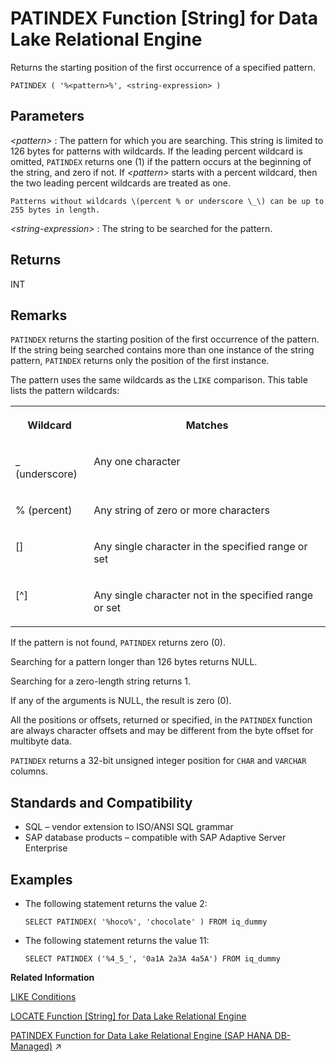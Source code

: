 <!-- loioa56c8f8684f210158653d0c858b0e559 -->

# PATINDEX Function \[String\] for Data Lake Relational Engine

Returns the starting position of the first occurrence of a specified pattern.



```
PATINDEX ( '%<pattern>%', <string-expression> )
```



<a name="loioa56c8f8684f210158653d0c858b0e559__PATINDEX_parm1"/>

## Parameters

 *<pattern\>*
 :   The pattern for which you are searching. This string is limited to 126 bytes for patterns with wildcards. If the leading percent wildcard is omitted, `PATINDEX` returns one \(1\) if the pattern occurs at the beginning of the string, and zero if not. If *<pattern\>* starts with a percent wildcard, then the two leading percent wildcards are treated as one.

    Patterns without wildcards \(percent % or underscore \_\) can be up to 255 bytes in length.

  *<string-expression\>*
 :   The string to be searched for the pattern.

 

<a name="loioa56c8f8684f210158653d0c858b0e559__PATINDEX_returns1"/>

## Returns

INT



<a name="loioa56c8f8684f210158653d0c858b0e559__PATINDEX_remarks1"/>

## Remarks

`PATINDEX` returns the starting position of the first occurrence of the pattern. If the string being searched contains more than one instance of the string pattern, `PATINDEX` returns only the position of the first instance.

The pattern uses the same wildcards as the `LIKE` comparison. This table lists the pattern wildcards:


<table>
<tr>
<th valign="top">

Wildcard



</th>
<th valign="top">

Matches



</th>
</tr>
<tr>
<td valign="top">

\_ \(underscore\)



</td>
<td valign="top">

Any one character



</td>
</tr>
<tr>
<td valign="top">

% \(percent\)



</td>
<td valign="top">

Any string of zero or more characters



</td>
</tr>
<tr>
<td valign="top">

\[\]



</td>
<td valign="top">

Any single character in the specified range or set



</td>
</tr>
<tr>
<td valign="top">

\[^\]



</td>
<td valign="top">

Any single character not in the specified range or set



</td>
</tr>
</table>

If the pattern is not found, `PATINDEX` returns zero \(0\).

Searching for a pattern longer than 126 bytes returns NULL.

Searching for a zero-length string returns 1.

If any of the arguments is NULL, the result is zero \(0\).

All the positions or offsets, returned or specified, in the `PATINDEX` function are always character offsets and may be different from the byte offset for multibyte data.

`PATINDEX` returns a 32-bit unsigned integer position for `CHAR` and `VARCHAR` columns.



<a name="loioa56c8f8684f210158653d0c858b0e559__PATINDEX_standards1"/>

## Standards and Compatibility

-   SQL – vendor extension to ISO/ANSI SQL grammar
-   SAP database products – compatible with SAP Adaptive Server Enterprise



<a name="loioa56c8f8684f210158653d0c858b0e559__PATINDEX_examples1"/>

## Examples

-   The following statement returns the value 2:

    ```
    SELECT PATINDEX( '%hoco%', 'chocolate' ) FROM iq_dummy
    ```

-   The following statement returns the value 11:

    ```
    SELECT PATINDEX ('%4_5_', '0a1A 2a3A 4a5A') FROM iq_dummy
    ```


**Related Information**  


[LIKE Conditions](../010-sql-language-elements/like-conditions-a4fd6d2.md "Use LIKE conditions in subqueries to use wildcards in the WHERE clause to perform pattern matching.")

[LOCATE Function \[String\] for Data Lake Relational Engine](locate-function-string-for-data-lake-relational-engine-a55fae8.md "Returns the position of one string within another.")

[PATINDEX Function for Data Lake Relational Engine (SAP HANA DB-Managed)](https://help.sap.com/viewer/a898e08b84f21015969fa437e89860c8/2023_1_QRC/en-US/073fd346f10a409b98efefed3192ff77.html "Returns the starting position of the first occurrence of a specified pattern.") :arrow_upper_right:

